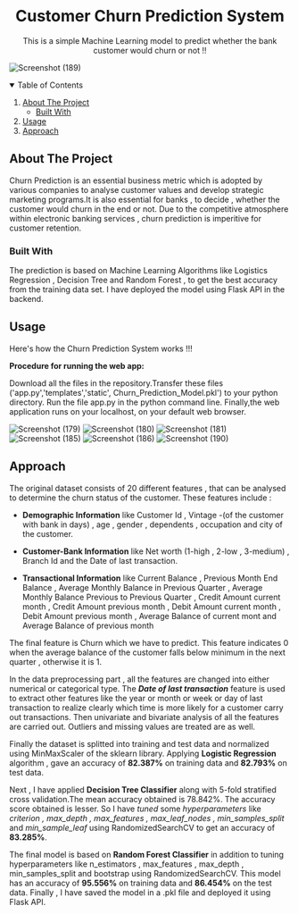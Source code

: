 <!--
*** Thanks for checking out the Best-README-Template. If you have a suggestion
*** that would make this better, please fork the repo and create a pull request
*** or simply open an issue with the tag "enhancement".
*** Thanks again! Now go create something AMAZING! :D
-->



<!--  -->
<!--
*** I'm using markdown "reference style" links for readability.
*** Reference links are enclosed in brackets [ ] instead of parentheses ( ).
*** See the bottom of this document for the declaration of the reference variables
*** for contributors-url, forks-url, etc. This is an optional, concise syntax you may use.
*** https://www.markdownguide.org/basic-syntax/#reference-style-links
-->
<!--
[![Contributors][contributors-shield]][contributors-url]
[![Forks][forks-shield]][forks-url]
[![Stargazers][stars-shield]][stars-url]
[![Issues][issues-shield]][issues-url]
[![MIT License][license-shield]][license-url]
[![LinkedIn][linkedin-shield]][linkedin-url]
-->


<!-- PROJECT LOGO -->
<br />
<p align="center">
  </a>


  <h1 align="center">Customer Churn Prediction System</h1>


  <p align="center">
    This is a simple Machine Learning model to predict whether the bank customer would churn or not !!   
  </p>
</p>

![Screenshot (189)](https://user-images.githubusercontent.com/75406889/122982686-c9527680-d3b8-11eb-8742-9da0919d9307.png)


<!-- TABLE OF CONTENTS -->
<details open="open">
  <summary>Table of Contents</summary>
  <ol>
    <li>
      <a href="#about-the-project">About The Project</a>
      <ul>
        <li><a href="#built-with">Built With</a></li>
      </ul>
    </li>
    <li><a href="#usage">Usage</a></li>
    <li><a href="#approach">Approach</a></li>
    <!--
    <li><a href="#acknowledgements">Acknowledgements</a></li>
    -->
  </ol>
</details>



<!-- ABOUT THE PROJECT -->
## About The Project

Churn Prediction is an essential business metric which is adopted by various companies to analyse customer values and develop strategic marketing programs.It is also essential for banks ,
to decide , whether the customer would churn in the end or not. Due to the competitive atmosphere within electronic banking services , churn prediction is imperitive for customer retention.

### Built With

The prediction is based on Machine Learning Algorithms like Logistics Regression , Decision Tree and Random Forest , to get the best accuracy from the training data set.
I have deployed the model using Flask API in the backend.

<!-- USAGE EXAMPLES -->
## Usage

Here's how the Churn Prediction System works !!!

**Procedure for running the web app:**

Download all the files in the repository.Transfer these files ('app.py','templates','static', Churn_Prediction_Model.pkl') to your python directory. Run the file app.py in the python command line. Finally,the web application runs on your localhost, on your default web browser.

![Screenshot (179)](https://user-images.githubusercontent.com/75406889/122975215-bfc51080-d3b0-11eb-9dfa-1379ad38eb6d.png)
![Screenshot (180)](https://user-images.githubusercontent.com/75406889/122975228-c489c480-d3b0-11eb-854a-80012e0f1d77.png)
![Screenshot (181)](https://user-images.githubusercontent.com/75406889/122975244-c8b5e200-d3b0-11eb-9187-b824f75dfb1d.png)
![Screenshot (185)](https://user-images.githubusercontent.com/75406889/122975260-cc496900-d3b0-11eb-95ca-ee03a594e9d8.png)
![Screenshot (186)](https://user-images.githubusercontent.com/75406889/122975273-cfdcf000-d3b0-11eb-85ee-6b67434aafb1.png)
![Screenshot (190)](https://user-images.githubusercontent.com/75406889/122983616-d1f77c80-d3b9-11eb-8f24-210a38ffc48a.png)



<!--Approach-->
## Approach

The original dataset consists of 20 different features , that can be analysed to determine the churn status of the customer. These features include : 
* **Demographic Information** like Customer Id , Vintage -(of the customer with bank in days) , age , gender , dependents , occupation and city of the customer.

* **Customer-Bank Information** like Net worth (1-high , 2-low , 3-medium) , Branch Id and the Date of last transaction. 
* **Transactional Information** like Current Balance , Previous Month End Balance , Average Monthly Balance in Previous Quarter , Average Monthly Balance Previous to Previous Quarter
, Credit Amount current month , Credit Amount previous month , Debit Amount current month , Debit Amount previous month , Average Balance of current mont and Average Balance of previous month 


The final feature is Churn which we have to predict. This feature indicates 0 when the average balance of the customer falls below minimum in the next quarter , otherwise it is 1.

In the data preprocessing part , all the features are changed into either numerical or categorical type. The __*Date of last transaction*__ feature is used to extract other features like
the year or month or week or day of last transaction to realize clearly which time is more likely for a customer carry out transactions. Then univariate and bivariate analysis of all 
the features are carried out. Outliers and missing values are treated are as well.

Finally the dataset is splitted into training and test data and normalized using MinMaxScaler of the sklearn library. Applying **Logistic Regression** algorithm , 
gave an accuracy of **82.387%** on training data and **82.793%** on test data.

Next , I have applied **Decision Tree Classifier** along with 5-fold stratified cross validation.The mean accuracy obtained is 78.842%. The accuracy score obtained is lesser. 
So I have *tuned* some *hyperparameters* like *criterion , max_depth , max_features , max_leaf_nodes , min_samples_split* and *min_sample_leaf* using RandomizedSearchCV to get an accuracy
of **83.285%**.

The final model is based on **Random Forest Classifier** in addition to tuning hyperparameters like n_estimators , max_features , max_depth , min_samples_split and bootstrap using
RandomizedSearchCV. This model has an accuracy of **95.556%** on training data and **86.454%** on the test data.
Finally , I have saved the model in a .pkl file and deployed it using Flask API.

<!-- CONTRIBUTING 
## Contributing

Contributions are what make the open source community such an amazing place to be learn, inspire, and create. Any contributions you make are **greatly appreciated**.

1. Fork the Project
2. Create your Feature Branch (`git checkout -b feature/AmazingFeature`)
3. Commit your Changes (`git commit -m 'Add some AmazingFeature'`)
4. Push to the Branch (`git push origin feature/AmazingFeature`)
5. Open a Pull Request

-->

<!-- LICENSE 
## License

Distributed under the MIT License. See `LICENSE` for more information.

-->

<!-- CONTACT 
## Contact

Your Name - [@your_twitter](https://twitter.com/your_username) - email@example.com

Project Link: [https://github.com/your_username/repo_name](https://github.com/your_username/repo_name)
-->


<!-- ACKNOWLEDGEMENTS 
## Acknowledgements
* [GitHub Emoji Cheat Sheet](https://www.webpagefx.com/tools/emoji-cheat-sheet)
* [Img Shields](https://shields.io)
* [Choose an Open Source License](https://choosealicense.com)
* [GitHub Pages](https://pages.github.com)
* [Animate.css](https://daneden.github.io/animate.css)
* [Loaders.css](https://connoratherton.com/loaders)
* [Slick Carousel](https://kenwheeler.github.io/slick)
* [Smooth Scroll](https://github.com/cferdinandi/smooth-scroll)
* [Sticky Kit](http://leafo.net/sticky-kit)
* [JVectorMap](http://jvectormap.com)
* [Font Awesome](https://fontawesome.com)

-->



<!-- MARKDOWN LINKS & IMAGES -->
<!-- https://www.markdownguide.org/basic-syntax/#reference-style-links -->
[contributors-shield]: https://img.shields.io/github/contributors/othneildrew/Best-README-Template.svg?style=for-the-badge
[contributors-url]: https://github.com/othneildrew/Best-README-Template/graphs/contributors
[forks-shield]: https://img.shields.io/github/forks/othneildrew/Best-README-Template.svg?style=for-the-badge
[forks-url]: https://github.com/othneildrew/Best-README-Template/network/members
[stars-shield]: https://img.shields.io/github/stars/othneildrew/Best-README-Template.svg?style=for-the-badge
[stars-url]: https://github.com/othneildrew/Best-README-Template/stargazers
[issues-shield]: https://img.shields.io/github/issues/othneildrew/Best-README-Template.svg?style=for-the-badge
[issues-url]: https://github.com/othneildrew/Best-README-Template/issues
[license-shield]: https://img.shields.io/github/license/othneildrew/Best-README-Template.svg?style=for-the-badge
[license-url]: https://github.com/othneildrew/Best-README-Template/blob/master/LICENSE.txt
[linkedin-shield]: https://img.shields.io/badge/-LinkedIn-black.svg?style=for-the-badge&logo=linkedin&colorB=555
[linkedin-url]: https://linkedin.com/in/othneildrew
[product-screenshot]: images/screenshot.png
